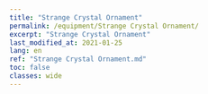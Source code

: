 ```yaml
---
title: "Strange Crystal Ornament"
permalink: /equipment/Strange Crystal Ornament/
excerpt: "Strange Crystal Ornament"
last_modified_at: 2021-01-25
lang: en
ref: "Strange Crystal Ornament.md"
toc: false
classes: wide
---
```


